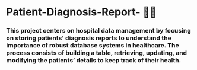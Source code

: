 # Patient-Diagnosis-Report- 🧑‍⚕️

### This project centers on hospital data management by focusing on storing patients' diagnosis reports to understand the importance of robust database systems in healthcare. The process consists of building a table, retrieving, updating, and modifying the patients’ details to keep track of their health.
